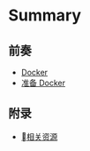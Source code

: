 # Summary

## 前奏

* [Docker](README.md)
* [准备 Docker](get-started.md)

## 附录

* [相关资源](resources.md)


